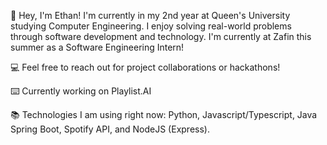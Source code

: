 👋 Hey, I'm Ethan! I'm currently in my 2nd year at Queen's University studying Computer Engineering. I enjoy solving real-world problems through software development and technology. I'm currently at Zafin this summer as a Software Engineering Intern!

💻 Feel free to reach out for project collaborations or hackathons!

⌨️ Currently working on Playlist.AI

📚 Technologies I am using right now: Python, Javascript/Typescript, Java Spring Boot, Spotify API, and NodeJS (Express).
